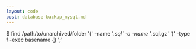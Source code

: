 ```yaml
---
layout: code
post: database-backup_mysql.md
---
```



$ find /path/to/unarchived/folder '(' -name '*.sql' -o -name '*.sql.gz' ')' -type f -exec basename {} ';'    
